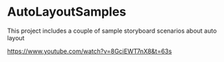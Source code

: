 # AutoLayoutSamples
This project includes a couple of sample storyboard scenarios about auto layout

https://www.youtube.com/watch?v=8GciEWT7nX8&t=63s
